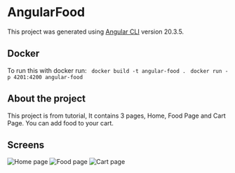 # AngularFood

This project was generated using [Angular CLI](https://github.com/angular/angular-cli) version 20.3.5.

## Docker
To run this with docker run:
``` docker build -t angular-food .```
``` docker run -p 4201:4200 angular-food```

## About the project

This project is from tutorial,  It contains 3 pages, Home, Food Page and Cart Page. You can add food to your cart.

## Screens

![Home page](https://github.com/InKronos/Angular-food/blob/master/assets/HomePage.png?raw=true)
![Food page](https://github.com/InKronos/Angular-food/blob/master/assets/FoodPage.png?raw=true)
![Cart page](https://github.com/InKronos/Angular-food/blob/master/assets/CartPage.png?raw=true)